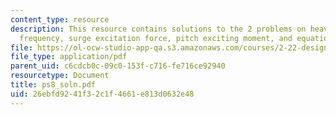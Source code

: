 ```yaml
---
content_type: resource
description: This resource contains solutions to the 2 problems on heave forces, natural
  frequency, surge excitation force, pitch exciting moment, and equations of motion.
file: https://ol-ocw-studio-app-qa.s3.amazonaws.com/courses/2-22-design-principles-for-ocean-vehicles-13-42-spring-2005/26ebfd9241f32c1f4661e813d0632e48_ps8_soln.pdf
file_type: application/pdf
parent_uid: c6cdcb0c-09c0-153f-c716-fe716ce92940
resourcetype: Document
title: ps8_soln.pdf
uid: 26ebfd92-41f3-2c1f-4661-e813d0632e48
---
```


